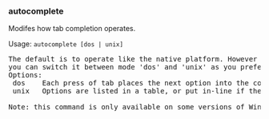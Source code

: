 ### autocomplete
Modifes how tab completion operates.

Usage: `autocomplete [dos | unix]`
<pre>
The default is to operate like the native platform. However
you can switch it between mode 'dos' and 'unix' as you prefer.
Options:
 dos	Each press of tab places the next option into the command line
 unix	Options are listed in a table, or put in-line if there is only one

Note: this command is only available on some versions of Windows
</pre>

